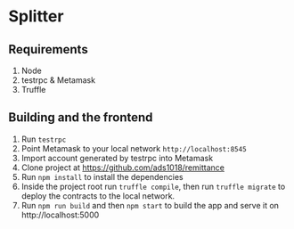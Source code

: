 # Splitter

## Requirements

1. Node
2. testrpc & Metamask
3. Truffle

## Building and the frontend

1. Run `testrpc`
2. Point Metamask to your local network `http://localhost:8545`
3. Import account generated by testrpc into Metamask
4. Clone project at https://github.com/ads1018/remittance
5. Run `npm install` to install the dependencies
6. Inside the project root run `truffle compile`, then run `truffle migrate` to
   deploy the contracts to the local network.
7. Run `npm run build` and then `npm start` to build the app and serve it on
   http://localhost:5000
